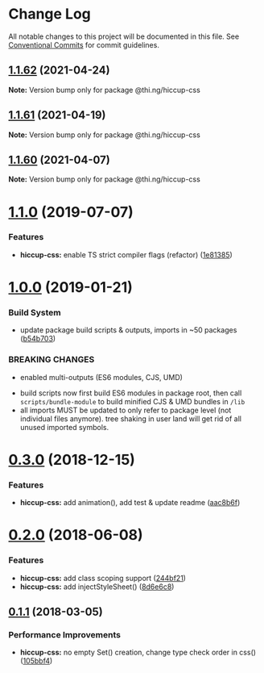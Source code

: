 # Change Log

All notable changes to this project will be documented in this file.
See [Conventional Commits](https://conventionalcommits.org) for commit guidelines.

## [1.1.62](https://github.com/thi-ng/umbrella/compare/@thi.ng/hiccup-css@1.1.61...@thi.ng/hiccup-css@1.1.62) (2021-04-24)

**Note:** Version bump only for package @thi.ng/hiccup-css





## [1.1.61](https://github.com/thi-ng/umbrella/compare/@thi.ng/hiccup-css@1.1.60...@thi.ng/hiccup-css@1.1.61) (2021-04-19)

**Note:** Version bump only for package @thi.ng/hiccup-css





## [1.1.60](https://github.com/thi-ng/umbrella/compare/@thi.ng/hiccup-css@1.1.59...@thi.ng/hiccup-css@1.1.60) (2021-04-07)

**Note:** Version bump only for package @thi.ng/hiccup-css





# [1.1.0](https://github.com/thi-ng/umbrella/compare/@thi.ng/hiccup-css@1.0.19...@thi.ng/hiccup-css@1.1.0) (2019-07-07)

### Features

* **hiccup-css:** enable TS strict compiler flags (refactor) ([1e81385](https://github.com/thi-ng/umbrella/commit/1e81385))

# [1.0.0](https://github.com/thi-ng/umbrella/compare/@thi.ng/hiccup-css@0.3.5...@thi.ng/hiccup-css@1.0.0) (2019-01-21)

### Build System

* update package build scripts & outputs, imports in ~50 packages ([b54b703](https://github.com/thi-ng/umbrella/commit/b54b703))

### BREAKING CHANGES

* enabled multi-outputs (ES6 modules, CJS, UMD)

- build scripts now first build ES6 modules in package root, then call
  `scripts/bundle-module` to build minified CJS & UMD bundles in `/lib`
- all imports MUST be updated to only refer to package level
  (not individual files anymore). tree shaking in user land will get rid of
  all unused imported symbols.

# [0.3.0](https://github.com/thi-ng/umbrella/compare/@thi.ng/hiccup-css@0.2.32...@thi.ng/hiccup-css@0.3.0) (2018-12-15)

### Features

* **hiccup-css:** add animation(), add test & update readme ([aac8b6f](https://github.com/thi-ng/umbrella/commit/aac8b6f))

<a name="0.2.0"></a>
# [0.2.0](https://github.com/thi-ng/umbrella/compare/@thi.ng/hiccup-css@0.1.24...@thi.ng/hiccup-css@0.2.0) (2018-06-08)

### Features

* **hiccup-css:** add class scoping support ([244bf21](https://github.com/thi-ng/umbrella/commit/244bf21))
* **hiccup-css:** add injectStyleSheet() ([8d6e6c8](https://github.com/thi-ng/umbrella/commit/8d6e6c8))

<a name="0.1.1"></a>
## [0.1.1](https://github.com/thi-ng/umbrella/compare/@thi.ng/hiccup-css@0.1.0...@thi.ng/hiccup-css@0.1.1) (2018-03-05)

### Performance Improvements

* **hiccup-css:** no empty Set() creation, change type check order in css() ([105bbf4](https://github.com/thi-ng/umbrella/commit/105bbf4))
